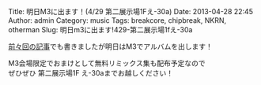 Title: 明日M3に出ます！(4/29 第二展示場1Fえ-30a)
Date: 2013-04-28 22:45
Author: admin
Category: music
Tags: breakcore, chipbreak, NKRN, otherman
Slug: 明日m3に出ます!429-第二展示場1fえ-30a

[前々回の記事](http://blog.ca54makske.com/blog/2013/04/20/m3%E3%81%AB%E5%87%BA%E3%81%BE%E3%81%99%EF%BC%81429-%E7%AC%AC%E4%BA%8C%E5%B1%95%E7%A4%BA%E5%A0%B41f%E3%81%88-30a/)でも書きましたが明日はM3でアルバムを出します！

M3会場限定でおまけとして無料リミックス集も配布予定なので  
ぜひぜひ 第二展示場1F え-30aまでお越しください！
